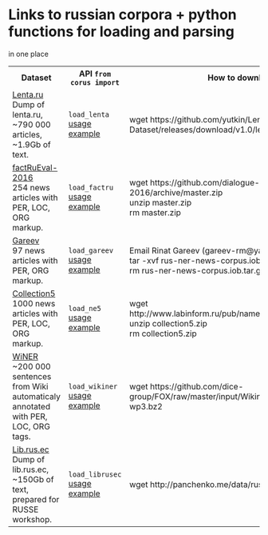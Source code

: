 
# Links to russian corpora + python functions for loading and parsing

in one place

<!--- registry --->
<table>
<tr>
<th>Dataset</th>
<th>API <code>from corus import</code></th>
<th>How to download</th>
</tr>
<tr>
<td>
<a href="https://github.com/yutkin/Lenta.Ru-News-Dataset">Lenta.ru</a>
</br>
Dump of lenta.ru, ~790 000 articles, ~1.9Gb of text.
</td>
<td>
<code>load_lenta</code>
</br>
<a href="https://nbviewer.jupyter.org/github/natasha/corus/blob/master/docs.ipynb#lenta">usage example</a>
</td>
<td>
wget https://github.com/yutkin/Lenta.Ru-News-Dataset/releases/download/v1.0/lenta-ru-news.csv.gz
</td>
</tr>
<tr>
<td>
<a href="https://github.com/dialogue-evaluation/factRuEval-2016/">factRuEval-2016</a>
</br>
254 news articles with PER, LOC, ORG markup.
</td>
<td>
<code>load_factru</code>
</br>
<a href="https://nbviewer.jupyter.org/github/natasha/corus/blob/master/docs.ipynb#factru">usage example</a>
</td>
<td>
wget https://github.com/dialogue-evaluation/factRuEval-2016/archive/master.zip
</br>
unzip master.zip
</br>
rm master.zip
</td>
</tr>
<tr>
<td>
<a href="https://www.researchgate.net/publication/262203599_Introducing_Baselines_for_Russian_Named_Entity_Recognition">Gareev</a>
</br>
97 news articles with PER, ORG markup.
</td>
<td>
<code>load_gareev</code>
</br>
<a href="https://nbviewer.jupyter.org/github/natasha/corus/blob/master/docs.ipynb#gareev">usage example</a>
</td>
<td>
Email Rinat Gareev (gareev-rm@yandex.ru) ask for dataset
</br>
tar -xvf rus-ner-news-corpus.iob.tar.gz
</br>
rm rus-ner-news-corpus.iob.tar.gz
</td>
</tr>
<tr>
<td>
<a href="http://www.labinform.ru/pub/named_entities/">Collection5</a>
</br>
1000 news articles with PER, LOC, ORG markup.
</td>
<td>
<code>load_ne5</code>
</br>
<a href="https://nbviewer.jupyter.org/github/natasha/corus/blob/master/docs.ipynb#ne5">usage example</a>
</td>
<td>
wget http://www.labinform.ru/pub/named_entities/collection5.zip
</br>
unzip collection5.zip
</br>
rm collection5.zip
</td>
</tr>
<tr>
<td>
<a href="https://www.aclweb.org/anthology/I17-1042">WiNER</a>
</br>
~200 000 sentences from Wiki automaticaly annotated with PER, LOC, ORG tags.
</td>
<td>
<code>load_wikiner</code>
</br>
<a href="https://nbviewer.jupyter.org/github/natasha/corus/blob/master/docs.ipynb#wikiner">usage example</a>
</td>
<td>
wget https://github.com/dice-group/FOX/raw/master/input/Wikiner/aij-wikiner-ru-wp3.bz2
</td>
</tr>
<tr>
<td>
<a href="https://russe.nlpub.org/downloads/">Lib.rus.ec</a>
</br>
Dump of lib.rus.ec, ~150Gb of text, prepared for RUSSE workshop.
</td>
<td>
<code>load_librusec</code>
</br>
<a href="https://nbviewer.jupyter.org/github/natasha/corus/blob/master/docs.ipynb#librusec">usage example</a>
</td>
<td>
wget http://panchenko.me/data/russe/librusec_fb2.plain.gz
</td>
</tr>
</table>
<!--- registry --->
